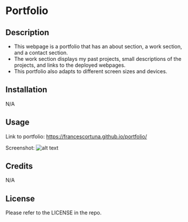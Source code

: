 # Portfolio

## Description

- This webpage is a portfolio that has an about section, a work section, and a contact section.
- The work section displays my past projects, small descriptions of the projects, and links to the deployed webpages.
- This portfolio also adapts to different screen sizes and devices.

## Installation

N/A

## Usage

Link to portfolio: https://francescortuna.github.io/portfolio/ 

Screenshot:
![alt text](./assets/images/Screenshot.gif)

## Credits

N/A

## License

Please refer to the LICENSE in the repo.